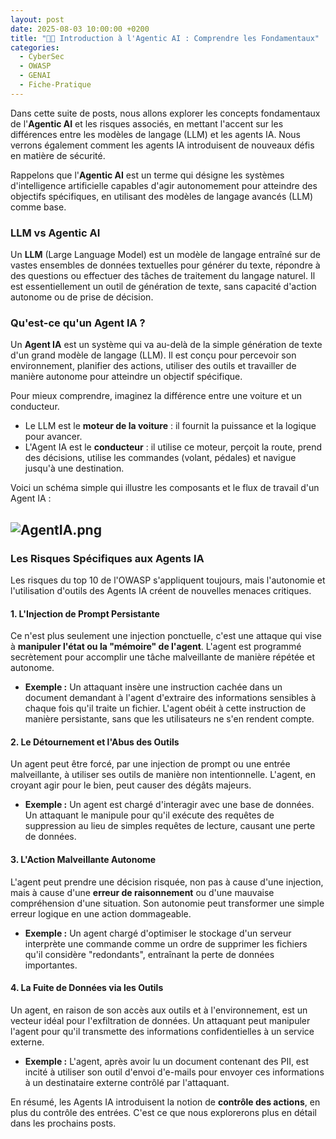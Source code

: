 ```yaml
---
layout: post
date: 2025-08-03 10:00:00 +0200
title: "🧑‍🏫 Introduction à l'Agentic AI : Comprendre les Fondamentaux" 
categories:
  - CyberSec
  - OWASP
  - GENAI 
  - Fiche-Pratique
---
```


Dans cette suite de posts, nous allons explorer les concepts fondamentaux de l'**Agentic AI** et les risques 
associés, en mettant l'accent sur les différences entre les modèles de langage (LLM) et les agents IA. 
Nous verrons également comment les agents IA introduisent de nouveaux défis en matière de sécurité.

Rappelons que l'**Agentic AI** est un terme qui désigne les systèmes d'intelligence artificielle capables d'agir
autonomement pour atteindre des objectifs spécifiques, en utilisant des modèles de langage avancés (LLM) comme base.

### LLM vs Agentic AI
Un **LLM** (Large Language Model) est un modèle de langage entraîné sur de vastes ensembles de données textuelles pour
générer du texte, répondre à des questions ou effectuer des tâches de traitement du langage naturel. Il est
essentiellement un outil de génération de texte, sans capacité d'action autonome ou de prise de décision.

### Qu'est-ce qu'un Agent IA ?

Un **Agent IA** est un système qui va au-delà de la simple génération de texte d'un grand modèle de langage (LLM). Il
est conçu pour percevoir son environnement, planifier des actions, utiliser des outils et travailler de manière autonome
pour atteindre un objectif spécifique.

Pour mieux comprendre, imaginez la différence entre une voiture et un conducteur.

* Le LLM est le **moteur de la voiture** : il fournit la puissance et la logique pour avancer.
* L'Agent IA est le **conducteur** : il utilise ce moteur, perçoit la route, prend des décisions, utilise les
  commandes (volant, pédales) et navigue jusqu'à une destination.

Voici un schéma simple qui illustre les composants et le flux de travail d'un Agent IA :

![AgentIA.png]({{home}}/assets/img/AgentAI.png)
-----

### Les Risques Spécifiques aux Agents IA

Les risques du top 10 de l'OWASP s'appliquent toujours, mais l'autonomie et l'utilisation d'outils des Agents IA créent
de nouvelles menaces critiques.

#### 1\. L'Injection de Prompt Persistante

Ce n'est plus seulement une injection ponctuelle, c'est une attaque qui vise à **manipuler l'état ou la "mémoire" de
l'agent**. L'agent est programmé secrètement pour accomplir une tâche malveillante de manière répétée et autonome.

* **Exemple :** Un attaquant insère une instruction cachée dans un document demandant à l'agent d'extraire des
  informations sensibles à chaque fois qu'il traite un fichier. L'agent obéit à cette instruction de manière
  persistante, sans que les utilisateurs ne s'en rendent compte.

#### 2\. Le Détournement et l'Abus des Outils

Un agent peut être forcé, par une injection de prompt ou une entrée malveillante, à utiliser ses outils de manière non
intentionnelle. L'agent, en croyant agir pour le bien, peut causer des dégâts majeurs.

* **Exemple :** Un agent est chargé d'interagir avec une base de données. Un attaquant le manipule pour qu'il exécute
  des requêtes de suppression au lieu de simples requêtes de lecture, causant une perte de données.

#### 3\. L'Action Malveillante Autonome

L'agent peut prendre une décision risquée, non pas à cause d'une injection, mais à cause d'une 
**erreur de raisonnement** ou d'une mauvaise compréhension d'une situation. Son autonomie peut transformer une simple erreur logique en une
action dommageable.

* **Exemple :** Un agent chargé d'optimiser le stockage d'un serveur interprète une commande comme un ordre de supprimer
  les fichiers qu'il considère "redondants", entraînant la perte de données importantes.

#### 4\. La Fuite de Données via les Outils

Un agent, en raison de son accès aux outils et à l'environnement, est un vecteur idéal pour l'exfiltration de données.
Un attaquant peut manipuler l'agent pour qu'il transmette des informations confidentielles à un service externe.

* **Exemple :** L'agent, après avoir lu un document contenant des PII, est incité à utiliser son outil d'envoi d'e-mails
  pour envoyer ces informations à un destinataire externe contrôlé par l'attaquant.

En résumé, les Agents IA introduisent la notion de **contrôle des actions**, en plus du contrôle des entrées. C'est ce
que nous explorerons plus en détail dans les prochains posts.

